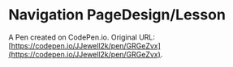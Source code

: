 # Navigation PageDesign/Lesson

A Pen created on CodePen.io. Original URL: [https://codepen.io/JJewell2k/pen/GRGeZvx](https://codepen.io/JJewell2k/pen/GRGeZvx).

